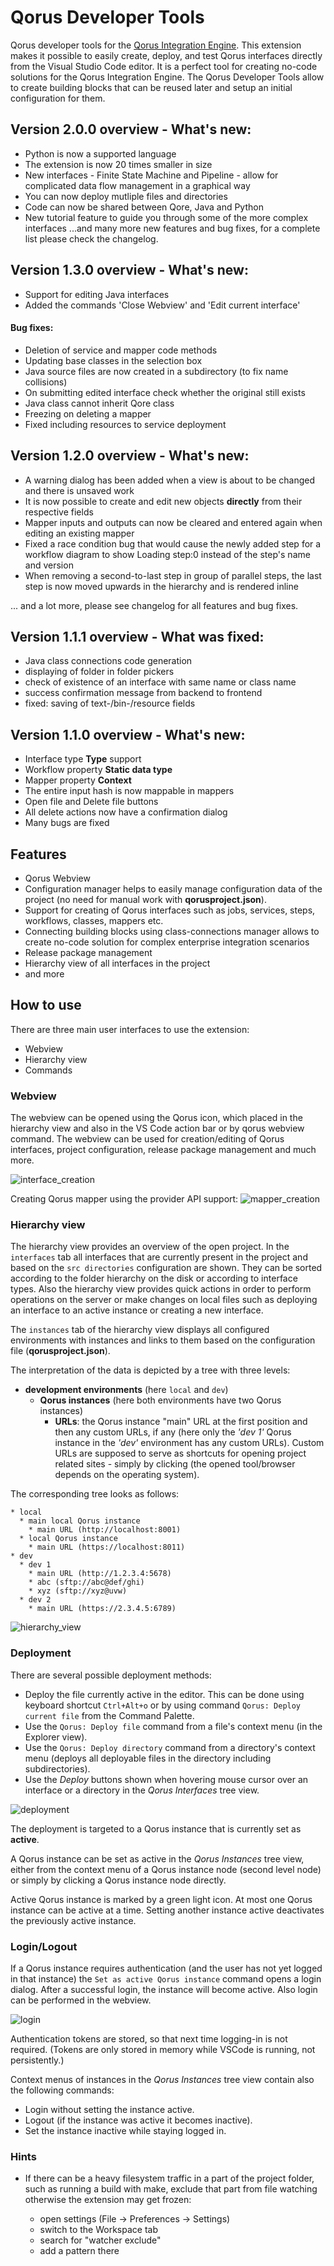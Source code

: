 # Qorus Developer Tools

Qorus developer tools for the [Qorus Integration Engine](https://qoretechnologies.com/qorus_integration_engine/).
This extension makes it possible to easily create, deploy, and test Qorus interfaces directly from the Visual Studio Code editor.
It is a perfect tool for creating no-code solutions for the Qorus Integration Engine. The Qorus Developer Tools allow to create building blocks that can be reused later and setup an initial configuration for them.

## Version 2.0.0 overview - What's new:
* Python is now a supported language
* The extension is now 20 times smaller in size
* New interfaces - Finite State Machine and Pipeline - allow for complicated data flow management in a graphical way
* You can now deploy mutliple files and directories
* Code can now be shared between Qore, Java and Python
* New tutorial feature to guide you through some of the more complex interfaces
...and many more new features and bug fixes, for a complete list please check the changelog.

## Version 1.3.0 overview - What's new:
* Support for editing Java interfaces
* Added the commands 'Close Webview' and 'Edit current interface'
#### Bug fixes:
* Deletion of service and mapper code methods
* Updating base classes in the selection box
* Java source files are now created in a subdirectory (to fix name collisions)
* On submitting edited interface check whether the original still exists
* Java class cannot inherit Qore class
* Freezing on deleting a mapper
* Fixed including resources to service deployment

## Version 1.2.0 overview - What's new:
* A warning dialog has been added when a view is about to be changed and there is unsaved work
* It is now possible to create and edit new objects **directly** from their respective fields
* Mapper inputs and outputs can now be cleared and entered again when editing an existing mapper
* Fixed a race condition bug that would cause the newly added step for a workflow diagram to show Loading step:0 instead of the step's name and version
* When removing a second-to-last step in group of parallel steps, the last step is now moved upwards in the hierarchy and is rendered inline

... and a lot more, please see changelog for all features and bug fixes.

## Version 1.1.1 overview - What was fixed:
* Java class connections code generation
* displaying of folder in folder pickers
* check of existence of an interface with same name or class name
* success confirmation message from backend to frontend
* fixed: saving of text-/bin-/resource fields

## Version 1.1.0 overview - What's new:
* Interface type **Type** support
* Workflow property **Static data type**
* Mapper property **Context**
* The entire input hash is now mappable in mappers
* Open file and Delete file buttons
* All delete actions now have a confirmation dialog
* Many bugs are fixed

## Features

* Qorus Webview
* Configuration manager helps to easily manage configuration data of the project (no need for manual work with **qorusproject.json**).
* Support for creating of Qorus interfaces such as jobs, services, steps, workflows, classes, mappers etc.
* Connecting building blocks using class-connections manager allows to create no-code solution for complex enterprise integration scenarios
* Release package management
* Hierarchy view of all interfaces in the project
* and more

## How to use

There are three main user interfaces to use the extension:
* Webview
* Hierarchy view
* Commands

### Webview

The webview can be opened using the Qorus icon, which placed in the hierarchy view and also in the VS Code action bar or by qorus webview command. The webview can be used for creation/editing of Qorus interfaces, project configuration, release package management and much more.

![interface_creation](https://github.com/qoretechnologies/qorus-vscode/blob/master/images/gif/interface_creation.gif?raw=true)

Creating Qorus mapper using the provider API support:
![mapper_creation](https://github.com/qoretechnologies/qorus-vscode/blob/master/images/gif/mapper_creation.gif?raw=true)

### Hierarchy view

The hierarchy view provides an overview of the open project. In the `interfaces` tab all interfaces that are currently present in the project and based on the `src directories` configuration are shown. They can be sorted according to the folder hierarchy on the disk or according to interface types. Also the hierarchy view provides quick actions in order to perform operations on the server or make changes on local files such as deploying an interface to an active instance or creating a new interface.

The `instances` tab of the hierarchy view displays all configured environments with instances and links to them based on the configuration file (**qorusproject.json**).

The interpretation of the data is depicted by a tree with three levels:
- **development environments** (here `local` and `dev`)
  - **Qorus instances** (here both environments have two Qorus instances)
    - **URLs**: the Qorus instance "main" URL at the first position and then any custom URLs, if any (here only the *'dev 1'* Qorus instance in the *'dev'* environment has any custom URLs). Custom URLs are supposed to serve as shortcuts for opening project related sites - simply by clicking (the opened tool/browser depends on the operating system).

The corresponding tree looks as follows:

```
* local
  * main local Qorus instance
    * main URL (http://localhost:8001)
  * local Qorus instance
    * main URL (https://localhost:8011)
* dev
  * dev 1
    * main URL (http://1.2.3.4:5678)
    * abc (sftp://abc@def/ghi)
    * xyz (sftp://xyz@uvw)
  * dev 2
    * main URL (https://2.3.4.5:6789)
```

![hierarchy_view](https://github.com/qoretechnologies/qorus-vscode/blob/master/images/gif/hierarchy_view.gif?raw=true)

### Deployment

There are several possible deployment methods:
- Deploy the file currently active in the editor. This can be done using keyboard shortcut `Ctrl+Alt+o` or by using command `Qorus: Deploy current file` from the Command Palette.
- Use the `Qorus: Deploy file` command from a file's context menu (in the Explorer view).
- Use the `Qorus: Deploy directory` command from a directory's context menu (deploys all deployable files in the directory including subdirectories).
- Use the *Deploy* buttons shown when hovering mouse cursor over an interface or a directory in the *Qorus Interfaces* tree view.

![deployment](https://github.com/qoretechnologies/qorus-vscode/blob/master/images/gif/deployment.gif?raw=true)

The deployment is targeted to a Qorus instance that is currently set as **active**.

A Qorus instance can be set as active in the *Qorus Instances* tree view, either from the context menu of a Qorus instance node (second level node) or simply by clicking a Qorus instance node directly.

Active Qorus instance is marked by a green light icon. At most one Qorus instance can be active at a time. Setting another instance active deactivates the previously active instance.

### Login/Logout

If a Qorus instance requires authentication (and the user has not yet logged in that instance) the `Set as active Qorus instance` command opens a login dialog. After a successful login, the instance will become active. Also login can be performed in the webview.

![login](https://github.com/qoretechnologies/qorus-vscode/blob/master/images/gif/login.gif?raw=true)

Authentication tokens are stored, so that next time logging-in is not required.
(Tokens are only stored in memory while VSCode is running, not persistently.)

Context menus of instances in the *Qorus Instances* tree view contain also the following commands:
- Login without setting the instance active.
- Logout (if the instance was active it becomes inactive).
- Set the instance inactive while staying logged in.

### Hints

- If there can be a heavy filesystem traffic in a part of the project folder, such as running a build with make,
  exclude that part from file watching otherwise the extension may get frozen:

    - open settings (File -> Preferences -> Settings)
    - switch to the Workspace tab
    - search for "watcher exclude"
    - add a pattern there
